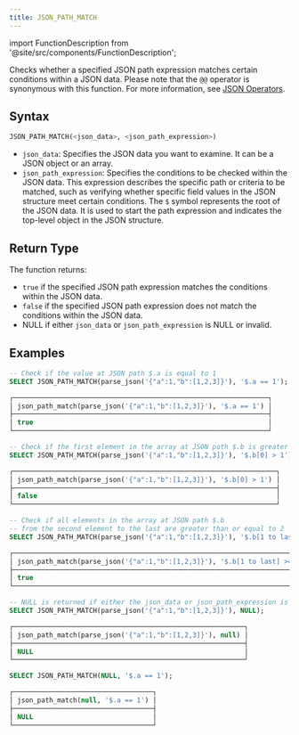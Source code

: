 ```yaml
---
title: JSON_PATH_MATCH
---
```

import FunctionDescription from '@site/src/components/FunctionDescription';

<FunctionDescription description="Introduced or updated: v1.2.241"/>

Checks whether a specified JSON path expression matches certain conditions within a JSON data. Please note that the `@@` operator is synonymous with this function. For more information, see [JSON Operators](../../10-sql-commands/30-query-operators/index.md).

## Syntax

```sql
JSON_PATH_MATCH(<json_data>, <json_path_expression>)
```

- `json_data`: Specifies the JSON data you want to examine. It can be a JSON object or an array.
- `json_path_expression`: Specifies the conditions to be checked within the JSON data. This expression describes the specific path or criteria to be matched, such as verifying whether specific field values in the JSON structure meet certain conditions. The `$` symbol represents the root of the JSON data. It is used to start the path expression and indicates the top-level object in the JSON structure.

## Return Type

The function returns:

- `true` if the specified JSON path expression matches the conditions within the JSON data.
- `false` if the specified JSON path expression does not match the conditions within the JSON data.
- NULL if either `json_data` or `json_path_expression` is NULL or invalid.

## Examples

```sql
-- Check if the value at JSON path $.a is equal to 1
SELECT JSON_PATH_MATCH(parse_json('{"a":1,"b":[1,2,3]}'), '$.a == 1');

┌────────────────────────────────────────────────────────────────┐
│ json_path_match(parse_json('{"a":1,"b":[1,2,3]}'), '$.a == 1') │
├────────────────────────────────────────────────────────────────┤
│ true                                                           │
└────────────────────────────────────────────────────────────────┘

-- Check if the first element in the array at JSON path $.b is greater than 1
SELECT JSON_PATH_MATCH(parse_json('{"a":1,"b":[1,2,3]}'), '$.b[0] > 1');

┌──────────────────────────────────────────────────────────────────┐
│ json_path_match(parse_json('{"a":1,"b":[1,2,3]}'), '$.b[0] > 1') │
├──────────────────────────────────────────────────────────────────┤
│ false                                                            │
└──────────────────────────────────────────────────────────────────┘

-- Check if all elements in the array at JSON path $.b
-- from the second element to the last are greater than or equal to 2
SELECT JSON_PATH_MATCH(parse_json('{"a":1,"b":[1,2,3]}'), '$.b[1 to last] >= 2');

┌───────────────────────────────────────────────────────────────────────────┐
│ json_path_match(parse_json('{"a":1,"b":[1,2,3]}'), '$.b[1 to last] >= 2') │
├───────────────────────────────────────────────────────────────────────────┤
│ true                                                                      │
└───────────────────────────────────────────────────────────────────────────┘

-- NULL is returned if either the json_data or json_path_expression is NULL or invalid.
SELECT JSON_PATH_MATCH(parse_json('{"a":1,"b":[1,2,3]}'), NULL);

┌──────────────────────────────────────────────────────────┐
│ json_path_match(parse_json('{"a":1,"b":[1,2,3]}'), null) │
├──────────────────────────────────────────────────────────┤
│ NULL                                                     │
└──────────────────────────────────────────────────────────┘

SELECT JSON_PATH_MATCH(NULL, '$.a == 1');

┌───────────────────────────────────┐
│ json_path_match(null, '$.a == 1') │
├───────────────────────────────────┤
│ NULL                              │
└───────────────────────────────────┘
```